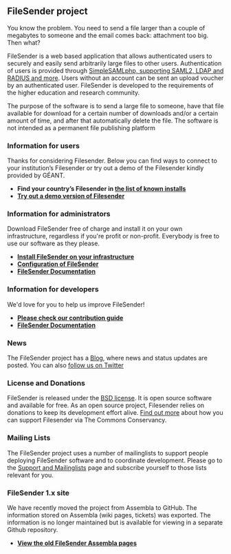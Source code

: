 
## FileSender project

You know the problem. You need to send a file larger than a couple of megabytes to someone and the email comes back: attachment too big. Then what?

FileSender is a web based application that allows authenticated users to securely and easily send arbitrarily large files to other users. Authentication of users is provided through [SimpleSAMLphp, supporting SAML2, LDAP and RADIUS and more](http://simplesamlphp.org). Users without an account can be sent an upload voucher by an authenticated user. FileSender is developed to the requirements of the higher education and research community.

The purpose of the software is to send a large file to someone, have that file available for download for a certain number of downloads and/or a certain amount of time, and after that automatically delete the file. The software is not intended as a permanent file publishing platform


### Information for users

Thanks for considering Filesender. Below you can find ways to connect to your institution’s Filesender or try out a demo of the Filesender kindly provided by GÉANT.  

* **Find your country’s Filesender in [the list of known installs](https://github.com/filesender/filesender/blob/master/docs/known-installs.md)**
* **[Try out a demo version of Filesender](https://filesender.geant.org/)**

### Information for administrators

Download FileSender free of charge and install it on your own infrastructure, regardless if you're profit or non-profit.  Everybody is free to use our software as they please.

* **[Install FileSender on your infrastructure](//docs.filesender.org/v2.0/install/)**
* **[Configuration of FileSender](//docs.filesender.org/v2.0/admin/configuration/)**
* **[FileSender Documentation](//docs.filesender.org/v2.0/)**

### Information for developers

We'd love for you to help us improve FileSender!

* **[Please check our contribution guide](https://github.com/filesender/filesender/blob/master/CONTRIBUTE.md)**
* **[FileSender Documentation](//docs.filesender.org/v2.0/)**

### News

The FileSender project has a [Blog](https://blog.filesender.org/), where news and status updates are posted.  You can also [follow us on Twitter](https://twitter.com/filesender)

### License and Donations

FileSender is released under the [BSD license](http://opensource.org/licenses/BSD-3-Clause). It is open source software and available for free.  As an open source project, Filesender relies on donations to keep its development effort alive.  [Find out more](https://commonsconservancy.org/programmes/) about how you can support Filesender via The Commons Conservancy. 

### Mailing Lists

The FileSender project uses a number of mailinglists to support people deploying FileSender software and to coordinate development. Please go to the [Support and Mailinglists](http://docs.filesender.org/mailinglist) page and subscribe yourself to those lists relevant for you.

### FileSender 1.x site

We have recently moved the project from Assembla to GitHub.  The information stored on Assembla (wiki pages, tickets) was exported. The information is no longer maintained but is available for viewing in a separate Github repository.

* **[View the old FileSender Assembla pages](https://github.com/filesender/assembla-export)**
